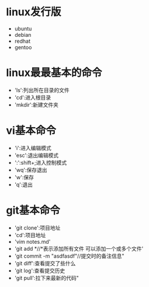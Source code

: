 # linux发行版
- ubuntu
- debian
- redhat
- gentoo


# linux最最基本的命令
- 'ls':列出所在目录的文件
- 'cd':进入根目录
- 'mkdir':新建文件夹

# vi基本命令
- 'i':进入编辑模式
- 'esc':退出编辑模式
- ':':shift+;进入控制模式
- 'wq':保存退出 
- 'w':保存
- 'q':退出

# git基本命令
- 'git clone':项目地址
- 'cd':项目地址
- 'vim notes.md'
- 'git add *//*表示添加所有文件 可以添加一个或多个文件'
- 'git commit -m "asdfasdf"//提交时的备注信息"
- 'git diff':查看提交了些什么
- 'git log':查看提交历史
- 'git pull':拉下来最新的代码"
